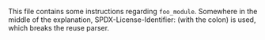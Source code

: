 This file contains some instructions regarding `foo_module`. Somewhere in the
middle of the explanation, SPDX-License-Identifier: (with the colon) is used,
which breaks the reuse parser.

